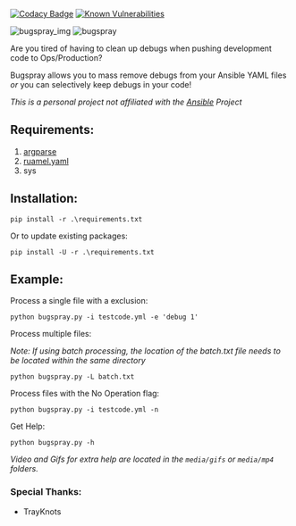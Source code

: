 [![Codacy Badge](https://api.codacy.com/project/badge/Grade/e53981009b0b48a7b7e8efc200125af7)](https://app.codacy.com/manual/cjh30/Bugspray?utm_source=github.com&utm_medium=referral&utm_content=schnipdip/Bugspray&utm_campaign=Badge_Grade_Dashboard)
[![Known Vulnerabilities](https://snyk.io/test/github/schnipdip/Bugspray/badge.svg?targetFile=requirements.txt)](https://snyk.io/test/github/schnipdip/Bugspray?targetFile=requirements.txt)


![bugspray_img](https://funkyimg.com/i/36qvF.png) ![bugspray](https://funkyimg.com/i/36qh3.png)

Are you tired of having to clean up debugs when pushing development code to Ops/Production? 

Bugspray allows you to mass remove debugs from your Ansible YAML files _or_ you can selectively keep debugs in your code!

*This is a personal project not affiliated with the [Ansible](https://github.com/ansible/ansible) Project*

## Requirements:

1. [argparse](https://pypi.org/project/argparse/) 
2. [ruamel.yaml](https://pypi.org/project/ruamel.yaml/)
3. sys

## Installation:

`
pip install -r .\requirements.txt
`

Or to update existing packages:

`
pip install -U -r .\requirements.txt
`

## Example:

Process a single file with a exclusion:

`
python bugspray.py -i testcode.yml -e 'debug 1'
`

Process multiple files:

_Note: If using batch processing, the location of the batch.txt file needs to be located within the same directory_

`
python bugspray.py -L batch.txt
`

Process files with the No Operation flag:

`
python bugspray.py -i testcode.yml -n
`

Get Help:

`
python bugspray.py -h
`

_Video and Gifs for extra help are located in the `media/gifs` or `media/mp4` folders._

### Special Thanks:
- TrayKnots 
